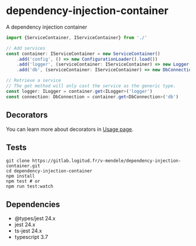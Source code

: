 # dependency-injection-container

A dependency injection container

```typescript
import {ServiceContainer, IServiceContainer} from './'

// Add services
const container: IServiceContainer = new ServiceContainer()
    .add('config', () => new ConfigurationLoader().load())
    .add('logger', (serviceContainer: IServiceContainer) => new Logger(serviceContainer))
    .add('db', (serviceContainer: IServiceContainer) => new DbConnection(serviceContainer))

// Retrieve a service
// The get method will only cast the service as the generic type.
const logger: ILogger = container.get<ILogger>('logger')
const connection: DbConnection = container.get<DbConnection>('db')
```

## Decorators

You can learn more about decorators in [Usage page](./docs/USAGE.md).

## Tests

```shell script
git clone https://gitlab.logitud.fr/v-mendele/dependency-injection-container.git
cd dependency-injection-container
npm install
npm test # or
npm run test:watch
```

## Dependencies

- @types/jest 24.x
- jest 24.x
- ts-jest 24.x
- typescript 3.7

